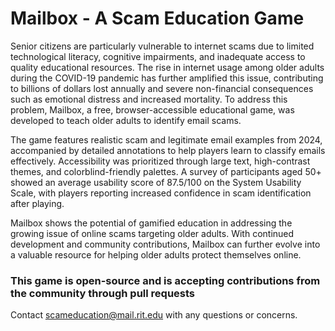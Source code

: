 # Mailbox - A Scam Education Game
 Senior citizens are particularly vulnerable to internet scams due to limited technological literacy, cognitive impairments, and inadequate access to quality educational resources. The rise in internet usage among older adults during the COVID-19 pandemic has further amplified this issue, contributing to billions of dollars lost annually and severe non-financial consequences such as emotional distress and increased mortality. To address this problem, Mailbox, a free, browser-accessible educational game, was developed to teach older adults to identify email scams.
 
 The game features realistic scam and legitimate email examples from 2024, accompanied by detailed annotations to help players learn to classify emails effectively. Accessibility was prioritized through large text, high-contrast themes, and colorblind-friendly palettes. A survey of participants aged 50+ showed an average usability score of 87.5/100 on the System Usability Scale, with players reporting increased confidence in scam identification after playing.
 
 Mailbox shows the potential of gamified education in addressing the growing issue of online scams targeting older adults. With continued development and community contributions, Mailbox can further evolve into a valuable resource for helping older adults protect themselves online.

 ### This game is open-source and is accepting contributions from the community through pull requests

Contact scameducation@mail.rit.edu with any questions or concerns.
